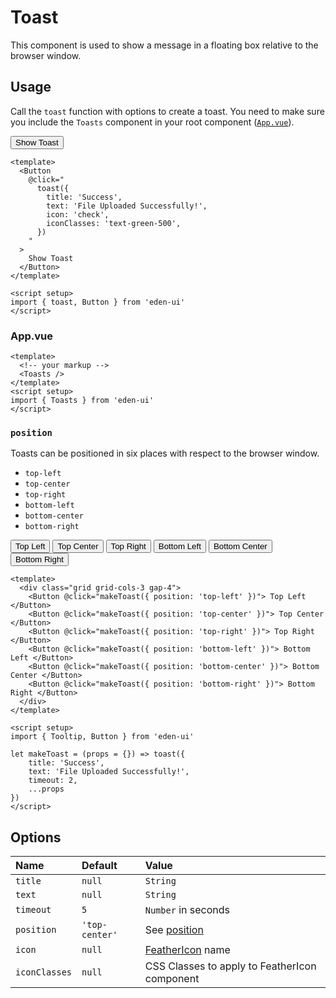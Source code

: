 <script setup>
import { Toasts, Toast, toast, Button } from '../../src/index'
let makeToast = (props = {}) => toast({
    title: 'Success',
    text: 'File Uploaded Successfully!',
    timeout: 2,
    ...props
})
</script>

# Toast

This component is used to show a message in a floating box relative to the
browser window.

## Usage

Call the `toast` function with options to create a toast. You need to make sure
you include the `Toasts` component in your root component
([`App.vue`](#app-vue)).

<Story>
  <Button
    @click="
      toast({
        title: 'Success',
        text: 'File Uploaded Successfully!',
        icon: 'check',
        iconClasses: 'text-green-500',
      })
    "
  >
    Show Toast
  </Button>
  <Toasts />
</Story>

```vue
<template>
  <Button
    @click="
      toast({
        title: 'Success',
        text: 'File Uploaded Successfully!',
        icon: 'check',
        iconClasses: 'text-green-500',
      })
    "
  >
    Show Toast
  </Button>
</template>

<script setup>
import { toast, Button } from 'eden-ui'
</script>
```

### App.vue

```vue
<template>
  <!-- your markup -->
  <Toasts />
</template>
<script setup>
import { Toasts } from 'eden-ui'
</script>
```

### `position`

Toasts can be positioned in six places with respect to the browser window.

- `top-left`
- `top-center`
- `top-right`
- `bottom-left`
- `bottom-center`
- `bottom-right`

<Story>
    <div class="grid grid-cols-3 gap-4">
        <Button @click="makeToast({ position: 'top-left' })"> Top Left </Button>
        <Button @click="makeToast({ position: 'top-center' })"> Top Center </Button>
        <Button @click="makeToast({ position: 'top-right' })"> Top Right </Button>
        <Button @click="makeToast({ position: 'bottom-left' })">
        Bottom Left
        </Button>
        <Button @click="makeToast({ position: 'bottom-center' })">
        Bottom Center
        </Button>
        <Button @click="makeToast({ position: 'bottom-right' })">
        Bottom Right
        </Button>
    </div>
    <Toasts />
</Story>

<!-- prettier-ignore-start -->
```vue
<template>
  <div class="grid grid-cols-3 gap-4">
    <Button @click="makeToast({ position: 'top-left' })"> Top Left </Button>
    <Button @click="makeToast({ position: 'top-center' })"> Top Center </Button>
    <Button @click="makeToast({ position: 'top-right' })"> Top Right </Button>
    <Button @click="makeToast({ position: 'bottom-left' })"> Bottom Left </Button>
    <Button @click="makeToast({ position: 'bottom-center' })"> Bottom Center </Button>
    <Button @click="makeToast({ position: 'bottom-right' })"> Bottom Right </Button>
  </div>
</template>

<script setup>
import { Tooltip, Button } from 'eden-ui'

let makeToast = (props = {}) => toast({
    title: 'Success',
    text: 'File Uploaded Successfully!',
    timeout: 2,
    ...props
})
</script>
```
<!-- prettier-ignore-end -->

## Options

| Name          | Default        | Value                                         |
| :------------ | :------------- | :-------------------------------------------- |
| `title`       | `null`         | `String`                                      |
| `text`        | `null`         | `String`                                      |
| `timeout`     | `5`            | `Number` in seconds                           |
| `position`    | `'top-center'` | See [position](#position)                     |
| `icon`        | `null`         | [FeatherIcon](/components/feathericon) name   |
| `iconClasses` | `null`         | CSS Classes to apply to FeatherIcon component |

